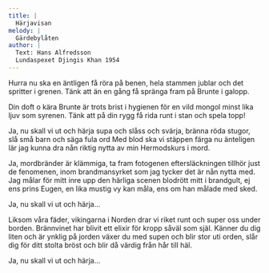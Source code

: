 ```yaml
---
title: |
  Härjavisan
melody: |
  Gärdebylåten
author: |
  Text: Hans Alfredsson
  Lundaspexet Djingis Khan 1954
---
```

Hurra nu ska en äntligen få röra på benen,
hela stammen jublar och det spritter i grenen.
Tänk att än en gång få spränga fram på Brunte i galopp.

Din doft o kära Brunte är trots brist i hygienen
för en vild mongol minst lika ljuv som syrenen.
Tänk att på din rygg få rida runt i stan och spela topp! 

Ja, nu skall vi ut och härja
supa och slåss och svärja,
bränna röda stugor,
slå små barn och säga fula ord
Med blod ska vi stäppen färga
nu änteligen lär jag
kunna dra nån riktig nytta 
av min Hermodskurs i mord.

Ja, mordbränder är klämmiga, ta fram fotogenen
eftersläckningen tillhör just de fenomenen,
inom brandmansyrket som jag tycker det är nån nytta med.
Jag målar för mitt inre upp den härliga scenen
blodrött mitt i brandgult, ej ens prins Eugen, en
lika mustig vy kan måla, ens om han målade med sked.

Ja, nu skall vi ut och härja...

Liksom våra fäder, 
vikingarna i Norden
drar vi riket runt och super oss under borden.
Brännvinet har blivit ett elixir för kropp såväl som själ.
Känner du dig liten och är ynklig på jorden
växer du med supen och blir stor uti orden,
slår dig för ditt stolta bröst och blir då värdig från hår till häl. 

Ja, nu skall vi ut och härja...